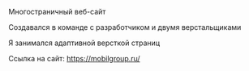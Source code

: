 Многостраничный веб-сайт

Создавался в команде с разработчиком и двумя верстальщиками

Я занимался адаптивной версткой страниц

Ссылка на сайт: 
https://mobilgroup.ru/
